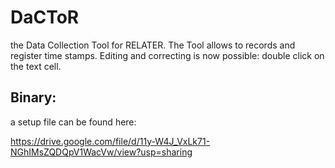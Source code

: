 # DaCToR
the Data Collection Tool for RELATER. The Tool allows to records and register time stamps. Editing and correcting is now possible: double click on the text cell.

## Binary:

a setup file can be found here:

https://drive.google.com/file/d/11y-W4J_VxLk71-NGhIMsZQDQpV1WacVw/view?usp=sharing
